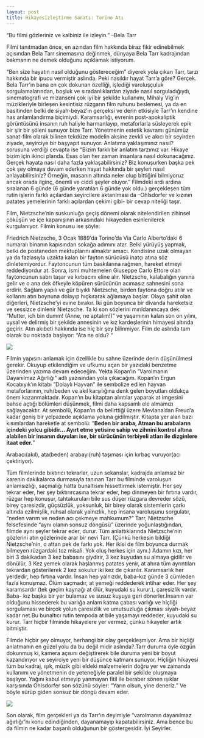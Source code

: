 ```yaml
---
layout: post
title: Hikayesizleştirme Sanatı: Torino Atı
---
```


“Bu filmi gözleriniz ve kalbiniz ile izleyin.” –Bela Tarr

Filmi tanıtmadan önce, en azından film hakkında biraz fikir edinebilmek açısından Bela Tarr sinemasına değinmek, dünyaya Bela Tarr kadrajından bakmanın ne demek olduğunu açıklamak istiyorum.

“Ben size hayatın nasıl olduğunu göstereceğim” diyerek yola çıkan Tarr, tarzı hakkında bir ipucu vermiştir aslında. Peki nasıldır hayat Tarr’a göre? Gerçek. Bela Tarr’ın bana en çok dokunan özelliği, işlediği varoluşçuluk sorgulamalarından, boşluk ve sıradanlıklardan ziyade nasıl sorguladığıydı, sinematografi ve mizanseni çok iyi bir şekilde kullanımı, Mihály Vig’in müzikleriyle birleşen kesintisiz rüzgarın film ruhunu beslemesi, ya da en basitinden belki de siyah-beyaz’ın gerçeksi ve derin etkisiyle Tarr’ın kendine has anlamlandırma biçimiydi. Karamsarlığı, evrenin post-apokaliptik görüntüsünü insanın ruh haliyle harmanlayıp, metaforlarla süsleyerek epik bir şiir bir şöleni sunuyor bize Tarr. Yönetmenin estetik kavramı günümüz sanat-film olarak bilinen tekdüze modelin aksine zevkli ve akıcı bir seyirden ziyade, seyirciye bir başyapıt sunuyor. Anlatıma yaklaşımınız nasıl? sorusuna verdiği cevapta ise “Bizim farklı bir anlatım tarzımız var. Hikaye bizim için ikinci planda. Esas olan her zaman insanlara nasıl dokunacağınız. Gerçek hayata nasıl daha fazla yaklaşabilirsiniz? Biz konuşurken başka pek çok şey olmaya devam ederken hayat hakkında bir şeyleri nasıl anlayabilirsiniz? Örneğin, masanın altında neler olup bittiğini bilmiyoruz ancak orada ilginç, önemli ve ciddi şeyler oluyor.” Filmdeki ardı ardına sıralanan 6 günde (6 günde yaratılan 6 günde yok oldu.) gerçekleşen tüm rutin işlerin farklı açılardan seyircilere aktarılması da –Ohlsdorfer ve kızının patates yemelerinin farklı açılardan çekimi gibi- bir cevap niteliği taşır.

Film, Nietzsche’nin suskunluğa geçiş dönemi olarak nitelendirilen zihinsel çöküşün ve içe kapanışının arkasındaki hikayeden esinlenilerek kurgulanıyor. Filmin konusu ise şöyle:

Friedrich Nietzsche, 3 Ocak 1889′da Torino’da Via Carlo Alberto’daki 6 numaralı binanın kapısından sokağa adımını atar. Belki yürüyüş yapmak, belki de postaneden mektuplarını almaktır amacı. Kendisine uzak olmayan ya da fazlasıyla uzakta kalan bir fayton sürücüsü inatçı atına söz dinletemiyordur. Faytoncunun tüm baskılarına rağmen, hareket etmeyi reddediyordur at. Sonra, ismi muhtemelen Giuseppe Carlo Ettore olan faytoncunun sabrı taşar ve kırbacını eline alır. Nietzsche, kalabalığın yanına gelir ve o ana dek öfkeyle köpüren sürücünün acımasız sahnesini sona erdirir. Sağlam yapılı ve gür bıyıklı Nietzsche, birden faytona doğru atılır ve kollarını atın boynuna dolayıp hıçkırarak ağlamaya başlar. Olaya şahit olan diğerleri, Nietzsche’yi evine bırakır. İki gün boyunca bir divanda hareketsiz ve sessizce dinlenir Nietzsche. Ta ki son sözlerini mırıldanıncaya dek: “Mutter, ich bin dumm! (Anne, ne aptalım!)” ve yaşamının kalan son on yılını, uysal ve delirmiş bir şekilde annesinin ve kız kardeşlerinin himayesi altında geçirir. Atın akıbeti hakkında ise hiç bir şey bilinmiyor. Film de aslında tam olarak bu noktada başlıyor: “Ata ne oldu? “

![](http://i.hizliresim.com/NEGP5L.jpg)

Filmin yapısını anlamak için özellikle bu sahne üzerinde derin düşünülmesi gerekir. Okuyup  etkilendiğim ve ufkumu açan bir yazıdaki benzetme üzerinden yazıma devam edeceğim. Yekta Kopan’ın ”Varolmanın Dayanılmaz Ağırlığı” adlı yazısından yola çıkacağım. Kopan’ın Ergun Kocabıyık’ın kitabı ”Dolaylı Hayvan” ile sembolize edilen hayvan metaforlarının, ruh/beden ve akıl karşılığına denk gelen boyutları oldukça önem kazanmaktadır. Kopan’ın bu kitaptan alıntılar yaparak at imgesini bahse açtığı bölümleri düşünmek, filmi daha kapsamlı ele almamızı sağlayacaktır. At sembolü, Kopan’ın da belirttiği üzere Mevlana’dan Freud’a kadar geniş bir yelpazede açıklama yoluna gidilmiştir. Kitapta yer alan bazı kısımlardan hareketle at sembolü: ”**Beden bir araba, Atman bu arabaların içindeki yolcu gibidir… Ayırt etme yetisine sahip ve zihnini kontrol altına alabilen bir insanın duyuları ise, bir sürücünün terbiyeli atları ile dizginlere itaat eder.**”

Arabacı(akıl), ata(beden) arabayı(ruh) taşıması için kırbaç vuruyor(acı çektiriyor).

Tüm filmlerinde bıktırıcı tekrarlar, uzun sekanslar, kadrajda anlamsız bir karenin dakikalarca durmasıyla tanınan Tarr bu filminde varoluşun anlamsızlığı, saçmalığı hatta bunaltısını hissettirmek istemiştir. Her şey tekrar eder, her şey bıktırırcasına tekrar eder, hep dinmeyen bir fırtına vardır, rüzgar hep konuşur, tahtakuruları bile sus düşer rüzgara devreder sözü, birey çaresizdir, güçsüzlük, yoksunluk, bir birey olarak sistemlerin çarkı altında ezilmişlik, ruhsal olarak yalnızlık, hep insana varoluşunu sorgulatır, “neden varım ve neden acı çekmeye mahkumum?” Tarr, Nietzsche felsefesinde “aynı olanın sonsuz döngüsü” üzerinde yoğunlaştığından, filmde aynı şeyler tekrar eder, durur. Tüm anlattıklarında Nietzsche’nin gözlerini atın gözlerinde arar bir nevi Tarr. (Çünkü herkesin bildiği Nietzsche’nin, o attan pek de farkı yok. Her ikisi de film boyunca durmak bilmeyen rüzgardaki toz misali. Yok oluş herkes için aynı.) Adamın kızı, her biri 3 dakikadan 3 kez babasını giydirir, 3 kez kuyudan su almaya gidilir ve dönülür, 3 Kez yemek olarak haşlanmış patates yenir, at ahıra tüm ayrıntıları tekrardan gösterilerek 2 kez sokulur iki kez de çıkarılır. Karamsarlık her yerdedir, hep fırtına vardır. İnsan hep yalnızdır, baba-kız günde 3 cümleden fazla konuşmaz. Ölüm saçmadır, at yemeği reddederek intihar eder. Her şey karamsardır (tek geçim kaynağı at ölür, kuyudaki su kurur.), çaresizlik vardır. Baba- kız başka bir yer bulamaz ve susuz kuyuya geri dönerler.İnsanın var olduğunu hissederek bu varlığa anlam katma çabası varlığı ve hiçliği sorgulaması ve birçok yolun çaresizlik ve umutsuzluğa çıkması siyah-beyaz kadar net.Bu bunaltıcı rutin tempoda at bile yaşamayı reddeder, kuyudaki su kurur. Tarr hiçbir filminde hikayelere yer vermez, çünkü hikayeler artık bitmiştir.


Filmde hiçbir şey olmuyor, herhangi bir olay gerçekleşmiyor. Ama bir hiçliği anlatmanın en güzel yolu da bu değil midir aslında?.Tarr duruma öyle özgün  dokunmuş ki, kamera açısını değiştirerek bile duruma yeni bir boyut kazandırıyor ve seyirciye yeni bir düşünce katmanı sunuyor. Hiçliğin hikayesi tüm bu kadraj, ışık, müzik gibi eldeki malzemelerin doğru yer ve zamanda kullanımı ve yönetmenin de yeteneğiyle paralel bir şekilde oluşmaya başlıyor.
Yağını kabul etmeyip yanmayan fitil ile beraber sönen ışıklar karşısında Ohlsdorfer son sözünü söyler: “Yarın olsun, yine deneriz.” Ve böyle sürüp giden sonsuz bir döngü  devam eder.

![](http://i.hizliresim.com/mLRBL2.jpg)

Son olarak, film gerçekleri ya da Tarr’ın deyimiyle “varolmanın dayanılmaz ağırlığı”nı konu edindiğinden, dayanamayıp kapatabilirsiniz. Ama bence bu da filmin ne kadar başarılı olduğunun bir göstergesidir.
İyi Seyirler.




